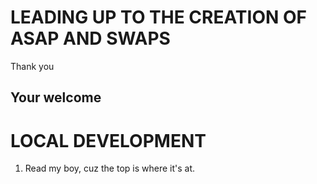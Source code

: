 # LEADING UP TO THE CREATION OF ASAP AND SWAPS

Thank you

## Your welcome

# LOCAL DEVELOPMENT

1. Read my boy, cuz the top is where it's at.
